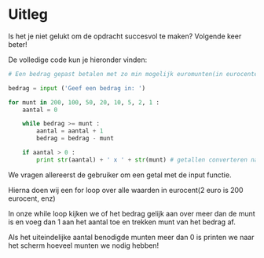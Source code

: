 # Uitleg

Is het je niet gelukt om de opdracht succesvol te maken? Volgende keer beter!

De volledige code kun je hieronder vinden:

```python
# Een bedrag gepast betalen met zo min mogelijk euromunten(in eurocenten)

bedrag = input ('Geef een bedrag in: ')

for munt in 200, 100, 50, 20, 10, 5, 2, 1 :
    aantal = 0

    while bedrag >= munt :
        aantal = aantal + 1
        bedrag = bedrag - munt

    if aantal > 0 :
        print str(aantal) + ' x ' + str(munt) # getallen converteren naar het type string met de str functie!
```
We vragen allereerst de gebruiker om een getal met de input functie.

Hierna doen wij een for loop over alle waarden in eurocent(2 euro is 200 eurocent, enz)

In onze while loop kijken we of het bedrag gelijk aan over meer dan de munt is en voeg dan 1 aan het aantal toe en trekken munt van het bedrag af.

Als het uiteindelijke aantal benodigde munten meer dan 0 is printen we naar het scherm hoeveel munten we nodig hebben!
